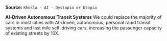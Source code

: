 **Source:** `Khosla - AI - Dystopia or Utopia`

**AI-Driven Autonomous Transit Systems**
We could replace the majority of cars in most cities with AI-driven, autonomous, personal rapid transit systems and last mile self-driving cars, increasing the passenger capacity of existing streets by 10X.
